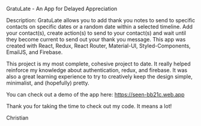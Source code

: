 GratuLate - An App for Delayed Appreciation

Description: GratuLate allows you to add thank you notes to send to specific contacts on specific dates or a random date within a selected timeline. Add your contact(s), create action(s) to send to your contact(s) and wait until they become current to send out your thank you message. This app was created with React, Redux, React Router, Material-UI, Styled-Components, EmailJS, and Firebase. 

This project is my most complete, cohesive project to date. It really helped reinforce my knowledge about authentication, redux, and firebase. It was also a great learning experience to try to creatively keep the design simple, minimalist, and (hopefully) pretty.

You can check out a demo of the app here: https://seen-bb21c.web.app

Thank you for taking the time to check out my code. It means a lot! 

Christian
